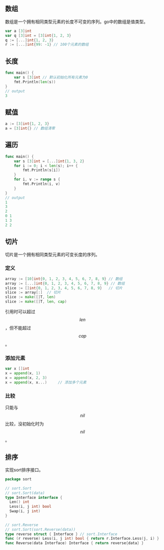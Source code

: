 ## 数组

数组是一个拥有相同类型元素的长度不可变的序列。go中的数组是值类型。

```go
var a [3]int
var q [3]int = [3]int{1, 2, 3}
q := [...]int{1, 2, 3}
r := [...]int{99: -1} // 100个元素的数组
```

## 长度

```go
func main() {
    var s [3]int // 默认初始化所有元素为0
    fmt.Println(len(s))
}
// output
3
```

## 赋值

```go
a := [3]int{1, 2, 3}
a = [3]int{} // 数组清零
```

## 遍历

```go
func main() {
    var s [3]int = [...]int{1, 3, 2}
    for i := 0; i < len(s); i++ {
        fmt.Println(s[i])
    }
    for i, v := range s {
        fmt.Println(i, v)
    }
}
// output
1
3
2
0 1
1 3
2 2
```

## 切片

切片是一个拥有相同类型元素的可变长度的序列。

### 定义

```go
array := [10]int{0, 1, 2, 3, 4, 5, 6, 7, 8, 9} // 数组
array := [...]int{0, 1, 2, 3, 4, 5, 6, 7, 8, 9} // 数组
slice := []int{0, 1, 2, 3, 4, 5, 6, 7, 8, 9}   // 切片
slice := array[:]  // 切片
slice := make([]T, len)
slice := make([]T, len, cap)
```

引用时可以超过$$len$$，但不能超过$$cap$$。

### 添加元素

```go
var x []int
x = append(x, 1)
x = append(x, 2, 3)
x = append(x, x...)     // 添加多个元素
```

### 比较

只能与$$nil$$比较，没初始化时为$$nil$$。

## 排序

实现sort排序接口。

```go
package sort
 
// sort.Sort
// sort.Sort(data)
type Interface interface {
  Len() int
  Less(i, j int) bool
  Swap(i, j int)
}
 
// sort.Reverse
// sort.Sort(sort.Reverse(data))
type reverse struct { Interface } // sort.Interface
func (r reverse) Less(i, j int) bool { return r.Interface.Less(j, i) }
func Reverse(data Interface) Interface { return reverse{data} }
```

